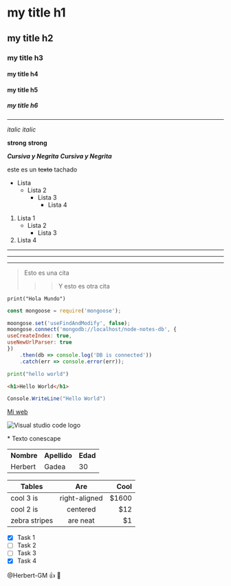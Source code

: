 <!-- HEADINGS -->

# my title h1
## my title h2
### my title h3
#### my title h4
#### my title h5
##### my title h6
***
<!-- Para agregar un BREAK LINE se agrega con enter-->

<!--italic -->
*italic*
_italic_

<!-- strong -->
**strong**
__strong__

***Cursiva y Negrita***
___Cursiva y Negrita___

<!-- strikehrough -->
este es un ~~texto~~ tachado

<!-- UL -->
* Lista
    - Lista 2
        + Lista 3
            + Lista 4


<!-- OL -->
1. Lista 1
   - Lista 2
     - Lista 3
2. Lista 4

<!-- Separadores en formas de linea -->

***
---
___

<!-- Esto es una cita -->
> Esto es una cita
>
>>> Y esto es otra cita

<!-- Bloques de código -->
<!-- ALT + 96-->
`print("Hola Mundo")`

<!-- ALT + 126-->
~~~javascript
const mongoose = require('mongoose');

moongose.set('useFindAndModify', false);
moongose.connect('mongodb://localhost/node-notes-db', {
useCreateIndex: true,
useNewUrlParser: true
})
    .then(db => console.log('DB is connected'))
    .catch(err => console.error(err));

~~~

~~~python
print("hello world")
~~~

~~~html
<h1>Hello World</h1>
~~~

~~~C#
Console.WriteLine("Hello World")
~~~

<!-- Link -->
[Mi web](google.com "Texto de enlace")

<!-- Imagen-->

![Visual studio code logo](https://upload.wikimedia.org/wikipedia/commons/9/9a/Visual_Studio_Code_1.35_icon.svg "vscode logo")


<!-- Símbolo sin formatos-->
\* Texto conescape


<!-- Tablas con sintaxis HTML -->
<table>
    <tr>
        <th>Nombre</th>
        <th>Apellido</th>
        <th>Edad</th>
    </tr>
    <tr>
        <td>Herbert</td>
        <td>Gadea</td>
        <td>30</td>
    </tr>
</table>


<!-- Tablas con Alt + 124 -->
| Tables        | Are           | Cool  |
| ------------- |:-------------:| -----:|
| cool 3 is     | right-aligned | $1600 |
| cool 2 is     | centered      |   $12 |
| zebra stripes | are neat      |    $1 |

<!-- GITHUB MARKDOWN -->
* [x] Task 1
* [ ] Task 2
* [ ] Task 3
* [x] Task 4

@Herbert-GM :+1: :running:
